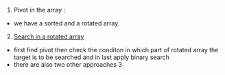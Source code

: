 1. Pivot in the array :
- we have a sorted and a rotated array.
2. [Search in a rotated array](https://www.codingninjas.com/codestudio/problem-details/search-in-rotated-sorted-array_1082554)
- first find pivot then check the conditon in which part of rotated array the target is to be searched and in last apply binary search
- there are also two other approaches
3